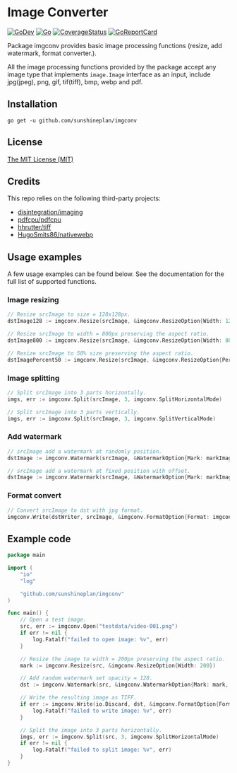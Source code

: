 # Image Converter

[![GoDev](https://img.shields.io/static/v1?label=godev&message=reference&color=00add8)][godev]
[![Go](https://github.com/sunshineplan/imgconv/workflows/Test/badge.svg)][actions]
[![CoverageStatus](https://coveralls.io/repos/github/sunshineplan/imgconv/badge.svg?branch=main&service=github)][coveralls]
[![GoReportCard](https://goreportcard.com/badge/github.com/sunshineplan/imgconv)][goreportcard]

[godev]: https://pkg.go.dev/github.com/sunshineplan/imgconv
[actions]: https://github.com/sunshineplan/imgconv/actions "GitHub Actions Page"
[coveralls]: https://coveralls.io/github/sunshineplan/imgconv?branch=main
[goreportcard]: https://goreportcard.com/report/github.com/sunshineplan/imgconv

Package imgconv provides basic image processing functions (resize, add watermark, format converter.).

All the image processing functions provided by the package accept any image type that implements `image.Image` interface
as an input, include jpg(jpeg), png, gif, tif(tiff), bmp, webp and pdf.

## Installation

    go get -u github.com/sunshineplan/imgconv

## License

[The MIT License (MIT)](https://raw.githubusercontent.com/sunshineplan/imgconv/main/LICENSE)

## Credits

This repo relies on the following third-party projects:

  * [disintegration/imaging](https://github.com/disintegration/imaging)
  * [pdfcpu/pdfcpu](https://github.com/pdfcpu/pdfcpu)
  * [hhrutter/tiff](https://github.com/hhrutter/tiff)
  * [HugoSmits86/nativewebp](github.com/HugoSmits86/nativewebp)

## Usage examples

A few usage examples can be found below. See the documentation for the full list of supported functions.

### Image resizing

```go
// Resize srcImage to size = 128x128px.
dstImage128 := imgconv.Resize(srcImage, &imgconv.ResizeOption{Width: 128, Height: 128})

// Resize srcImage to width = 800px preserving the aspect ratio.
dstImage800 := imgconv.Resize(srcImage, &imgconv.ResizeOption{Width: 800})

// Resize srcImage to 50% size preserving the aspect ratio.
dstImagePercent50 := imgconv.Resize(srcImage, &imgconv.ResizeOption{Percent: 50})
```

### Image splitting

```go
// Split srcImage into 3 parts horizontally.
imgs, err := imgconv.Split(srcImage, 3, imgconv.SplitHorizontalMode)

// Split srcImage into 3 parts vertically.
imgs, err := imgconv.Split(srcImage, 3, imgconv.SplitVerticalMode)
```

### Add watermark

```go
// srcImage add a watermark at randomly position.
dstImage := imgconv.Watermark(srcImage, &WatermarkOption{Mark: markImage, Opacity: 128, Random: true})

// srcImage add a watermark at fixed position with offset.
dstImage := imgconv.Watermark(srcImage, &WatermarkOption{Mark: markImage, Opacity: 128, Offset: image.Pt(5, 5)})
```

### Format convert

```go
// Convert srcImage to dst with jpg format.
imgconv.Write(dstWriter, srcImage, &imgconv.FormatOption{Format: imgconv.JPEG})
```

## Example code

```go
package main

import (
	"io"
	"log"

	"github.com/sunshineplan/imgconv"
)

func main() {
	// Open a test image.
	src, err := imgconv.Open("testdata/video-001.png")
	if err != nil {
		log.Fatalf("failed to open image: %v", err)
	}

	// Resize the image to width = 200px preserving the aspect ratio.
	mark := imgconv.Resize(src, &imgconv.ResizeOption{Width: 200})

	// Add random watermark set opacity = 128.
	dst := imgconv.Watermark(src, &imgconv.WatermarkOption{Mark: mark, Opacity: 128, Random: true})

	// Write the resulting image as TIFF.
	if err := imgconv.Write(io.Discard, dst, &imgconv.FormatOption{Format: imgconv.TIFF}); err != nil {
		log.Fatalf("failed to write image: %v", err)
	}

	// Split the image into 3 parts horizontally.
	imgs, err := imgconv.Split(src, 3, imgconv.SplitHorizontalMode)
	if err != nil {
		log.Fatalf("failed to split image: %v", err)
	}
}
```
